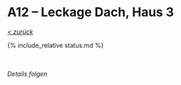 # A12 &ndash; Leckage Dach, Haus 3

_[&lt; zurück](../../index.md)_

{% include_relative status.md %}

<br/><br/>
_Details folgen_
